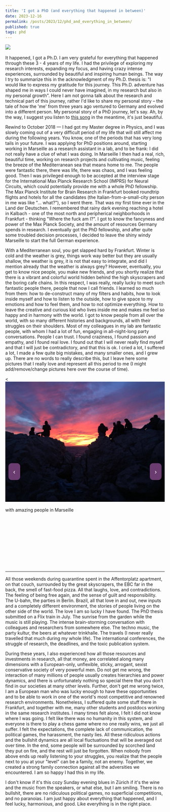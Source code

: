 ```yaml
---
title: 'I got a PhD (and everything that happened in between)'
date: 2023-12-16
permalink: /posts/2023/12/phd_and_everything_in_between/
published: true
tags: phd
---
```


![](https://raw.githubusercontent.com/matteosaponati/matteosaponati.github.io/master/files/blog/2023-12-18-phd/me_phd.gif)

It happened, I got a Ph.D. I am very grateful for everything that happened through these 3 - 4 years of my life. I had the privilege of exploring my research interests, expanding my focus, and having crazy intense experiences, surrounded by beautiful and inspiring human beings. The way I try to summarize this in the acknowledgment of my Ph.D. thesis is: "I would like to express my gratitude for this journey. This Ph.D. adventure has shaped me in ways I could never have imagined, in my research but also in my personal growth". Here I am not gonna talk about the research and technical part of this journey, rather I'd like to share my personal story – the tale of how the 'me' from three years ago ventured to Germany and evolved into a different person. My personal story of a PhD journey, let's say. Ah, by the way, I suggest you listen to <a href="https://open.spotify.com/track/4ifDKWZZhnyltXLndbomYT?si=ea17d09d3d3c491e" target="_blank">this song</a>  in the meantime, it's just beautiful.

Rewind to October 2018 — I had got my Master degree in Physics, and I was slowly coming out of a very difficult period of my life that will still affect me during the following years. You know, one of the periods that has very long tails in your future. I was applying for PhD positions around, starting working in Marseille as a research assistant in a lab, and to be frank: I did not really have a clue of what I was doing. In Marseille I then had a real, rich, beautiful time, working on research projects and cultivating music, feeling the breeze of the Mediterranean sea that means home to me. The people were fantastic there, there was life, there was chaos, and I was feeling good. Then I was privileged enough to be accepted at the interview stage for the International Max Planck Research School (IMPRS) for Neural Circuits, which could potentially provide me with a whole PhD fellowship. The Max Planck Institute for Brain Research in Frankfurt booked roundtrip flights and hotels for all the candidates (the Italian-from-a-small-city person in me was like "... what?"), so I went there. That was my first time ever in the Land der Deutschen. I remembered that rainy dark evening reaching a hotel in Kalbach - one of the most north and peripherical neighborhoods in Frankfurt - thinking "Where the fuck am I?". I got to know the fancyness and power of the Max Planck Society, and the amount of resources Germany spends in research. I eventually got the PhD fellowship, and after quite some troubled decision processes, I decided to leave the shiny windy Marseille to start the full German experience. 

With a Mediterranean soul, you get slapped hard by Frankfurt. Winter is cold and the weather is grey, things work way better but they are usually shallow, the weather is grey, it is not that easy to integrate, and did I mention already that the weather is always grey? However, eventually, you get to know nice people, you make new friends, and you shortly realize that there is a vibrant and colorful world hidden behind the high skyscrapers and the boring cafe chains. In this respect, I was really, really lucky to meet such fantastic people there, people that now I call friends. I learned so much from them: how to de-construct many of my filters and habits, how to look inside myself and how to listen to the outside, how to give space to my emotions and how to feel them, and how to not optimize everything. How to leave the creative and curious kid who lives inside me and makes me feel so happy and in harmony with the world. I got to know people from all over the world, with so many different histories and backgrounds, all with their struggles on their shoulders. Most of my colleagues in my lab are fantastic people, with whom I had a lot of fun, engaging in all-night-long party conversations. People I can trust. I found craziness, I found passion and empathy, and I found real love. I found out that I will never really find myself and that I will just be contradictory, and that this is ok. I cried a lot, I suffered a lot, I made a few quite big mistakes, and many smaller ones, and I grew up. There are no words to really describe this, but I leave here some pictures that I really love and represent all this period to me (I might add/remove/change pictures here over the course of time).

<style>
  /* Add this style block for custom styling */
  .carousel-container {
    position: relative;
    max-width: 800px; /* Adjust the max-width based on your design */
    margin: auto;
    height: 600px; /* Set the height as needed */
  }

  .carousel-slide {
    display: none;
    position: absolute;
    width: 100%;
  }

  .carousel-slide img {
    width: 100%;
    height: auto;
  }

    .carousel-prev, .carousel-next {
    position: absolute;
    top: 50%;
    transform: translateY(-50%);
    font-size: 20px; /* Increase the font size for bigger buttons */
    color: #fff;
    background-color: #6b3c70; /* Dark purple color */
    border: none;
    padding: 15px; /* Increase padding for bigger buttons */
    cursor: pointer;
    border-radius: 10px; /* Add some border-radius for rounded corners */
  }

  .carousel-prev {
    left: 10px;
  }
  .carousel-next {
    right: 10px;
  }

    /* Add margin to create space after the carousel */
  .space-after-carousel {
    margin-bottom: 30px; /* Adjust the margin as needed */
  }

</style>

<div id="imageCarousel" class="carousel">

  <div class="carousel-container">
    <div class="carousel-slide" style="display: block;">
      <<img src="https://raw.githubusercontent.com/matteosaponati/matteosaponati.github.io/master/files/blog/2023-12-18-phd/marsiglia-1.jpeg" alt="Image 1">
      <div class="carousel-caption">
        <p>with amazing people in Marseille</p>
      </div>
    </div>
    <div class="carousel-slide">
      <<img src="https://raw.githubusercontent.com/matteosaponati/matteosaponati.github.io/master/files/blog/2023-12-18-phd/marsiglia-2.jpeg" alt="Image 2">
      <div class="carousel-caption">
        <p>Les Calanques - where to escape after too much research</p>
      </div>
    </div>
    <div class="carousel-slide">
      <<img src="https://raw.githubusercontent.com/matteosaponati/matteosaponati.github.io/master/files/blog/2023-12-18-phd/bday_marseille.jpeg" alt="Image 3">
      <div class="carousel-caption">
        <p>my bday on the rocks of Le Vallon des Auffes</p>
      </div>
    </div>
    <div class="carousel-slide">
      <<img src="https://raw.githubusercontent.com/matteosaponati/matteosaponati.github.io/master/files/blog/2023-12-18-phd/pool-fraulang.jpg" alt="Image 4">
      <div class="carousel-caption">
        <p>everything is closed (covid) so we madeup our swimming pool - the beginning of many things </p>
      </div>
    </div>
    <div class="carousel-slide">
      <img src="https://raw.githubusercontent.com/matteosaponati/matteosaponati.github.io/master/files/blog/2023-12-18-phd/frankfurt-n.jpg" alt="Image 5">
      <div class="carousel-caption">
        <p>the parties in frankfurt <3</p>
      </div>
    </div>
      <div class="carousel-slide">
      <img src="https://raw.githubusercontent.com/matteosaponati/matteosaponati.github.io/master/files/blog/2023-12-18-phd/frankfurt-m.jpg" alt="Image 6">
      <div class="carousel-caption">
        <p>the parties in frankfurt 2 <3</p>
      </div>
    </div>
    <div class="carousel-slide">
      <img src="https://raw.githubusercontent.com/matteosaponati/matteosaponati.github.io/master/files/blog/2023-12-18-phd/carnival-pazzia.jpg" alt="Image 7">
      <div class="carousel-caption">
        <p>carnaval em sao paulo - meu deus</p>
      </div>
    </div>
     <div class="carousel-slide">
      <img src="https://raw.githubusercontent.com/matteosaponati/matteosaponati.github.io/master/files/blog/2023-12-18-phd/carnaval-queijinha.png" alt="Image 6">
      <div class="carousel-caption">
        <p>carnaval com um pedaço tão lindo de queijo</p>
      </div>
    </div>
    <div class="carousel-slide">
      <img src="https://raw.githubusercontent.com/matteosaponati/matteosaponati.github.io/master/files/blog/2023-12-18-phd/summer23-viareggio.jpg" alt="Image 8">
      <div class="carousel-caption">
        <p>queridos, music, italy - nothing brings me back to life more than this</p>
      </div>
    </div>
    <div class="carousel-slide">
      <img src="https://raw.githubusercontent.com/matteosaponati/matteosaponati.github.io/master/files/blog/2023-12-18-phd/phd-thesis.png" alt="Image 9">
      <div class="carousel-caption">
        <p>submitting my phd thesis on a Flixtrain to Berlin in July 2023</p>
      </div>
    </div>
    <div class="carousel-slide">
      <img src="https://raw.githubusercontent.com/matteosaponati/matteosaponati.github.io/master/files/blog/2023-12-18-phd/regina1.jpg" alt="Image 2">
      <div class="carousel-caption">
        <p>jamming with the sun and a very strong woman after a beautiful party</p>
      </div>
    </div>
       <div class="carousel-slide">
      <img src="https://raw.githubusercontent.com/matteosaponati/matteosaponati.github.io/master/files/blog/2023-12-18-phd/jam-singer.png" alt="Image 2">
      <div class="carousel-caption">
        <p>jamming with Regina and Wolf Singer in Bavaria</p>
      </div>
    </div>
    <div class="carousel-slide">
      <img src="https://raw.githubusercontent.com/matteosaponati/matteosaponati.github.io/master/files/blog/2023-12-18-phd/california.jpg" alt="Image 6">
      <div class="carousel-caption">
        <p>california</p>
      </div>
    </div>
    <div class="carousel-slide">
      <img src="https://raw.githubusercontent.com/matteosaponati/matteosaponati.github.io/master/files/blog/2023-12-18-phd/jam-river.jpg" alt="Image 5">
      <div class="carousel-caption">
        <p>jamming on the Main <3</p>
      </div>
    </div>
    <div class="carousel-slide">
      <img src="https://raw.githubusercontent.com/matteosaponati/matteosaponati.github.io/master/files/blog/2023-12-18-phd/matraia-bday.jpg" alt="Image 5">
      <div class="carousel-caption">
        <p>two beautiful bdays on the hills of Lucca <3</p>
      </div>
    </div>
    <button class="carousel-prev" onclick="changeSlide(-1)">&#8249;</button>
    <button class="carousel-next" onclick="changeSlide(1)">&#8250;</button>
  </div>
</div>

<script>
  let currentSlide = 1;

  function showSlide(n) {
    const slides = document.getElementsByClassName("carousel-slide");
    if (n > slides.length) { currentSlide = 1; }
    if (n < 1) { currentSlide = slides.length; }

    for (let i = 0; i < slides.length; i++) {
      slides[i].style.display = "none";
    }

    slides[currentSlide - 1].style.display = "block";
  }

  function changeSlide(n) {
    showSlide(currentSlide += n);
  }

  // Show the first slide when the page loads
  document.addEventListener("DOMContentLoaded", function() {
    showSlide(currentSlide);
  });
</script>

---

All those weekends during quarantine spent in the Affentorplatz apartment, on that couch, surrounded by the great skyscrapers, the EBC far in the back, the smell of fast-food pizza. All that laughs, love, and contradictions. The feeling of being free again, and the sense of guilt and responsibility. The U-bahn, the parties in Berlin. Brazil, all that love in and out, new inputs and a completely different environment, the stories of people living on the other side of the world. The love I am so lucky I have found. The PhD thesis submitted on a Flix train in July. The sunrise from the garden while the music is still playing. The intense brain-storming conversation with colleagues and researchers from somewhere else. The techno music, the party kultur, the beers at whatever trinkhalle. The travels (I never really travelled that much during my whole life). The international conferences, the struggle of research, the deadlines, and the toxic publication system. 

During these years, I also experienced how all those resources and investments in research, all that money, are correlated along many dimensions with a European-only, unflexible, sticky, arrogant, sexist conservative society of very powerful men. Do not get me wrong, the interaction of many millions of people usually creates hierarchies and power dynamics, and there is unfortunately nothing so special there that you don't find in our societies at many other levels. Further, don't get me wrong twice, I am a European man who was lucky enough to have these opportunities and to be able to work in one of the world's most competitive and renowned research environments. Nonetheless, I suffered quite some stuff there in Frankfurt, and together with me, many other students and postdocs working in the same research institutes. I many times felt alone, I felt I did not know where I was going. I felt like there was no humanity in this system, and everyone is there to play a chess game where no one really wins, we just all suffer. I felt the expectations, the complete lack of communication, the political games, the harassment, the nasty lies. All these ridiculous actions and the bullshit dynamics are all local fluctuations that will be averaged out over time. In the end, some people will be surrounded by scorched land they put on fire, and the rest will just be forgotten. When nobody from above ends up really listening to your struggles, you realize that the people next to you at your "level" can be a family, not an enemy. Together, we created a strong family connection against all the adversities we encountered. I am so happy I had this in my life. 

I don't know if it's this cozy Sunday evening blues in Zürich if it's the wine and the music from the speakers, or what else, but I am smiling. There is no bullshit, there are no ridiculous political games, no superficial competitions, and no paranoias. I am just happy about everything that happened, and I feel lucky, harmonious, and good. Like everything is in the right place.